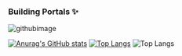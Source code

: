 ### Building Portals ✨
![githubimage](https://user-images.githubusercontent.com/7852460/193073880-09fbe228-c44d-4d46-96bf-9c73595171bf.jpg)

[![Anurag's GitHub stats](https://github-readme-stats.vercel.app/api?username=arkitoure)](https://github.com/anuraghazra/github-readme-stats)
[![Top Langs](https://github-readme-stats.vercel.app/api/top-langs/?username=arkitoure&layout=donut)](https://github.com/anuraghazra/github-readme-stats)
![Top Langs](https://github-readme-stats.vercel.app/api/top-langs/?username=arkitoure&langs_count=8)
